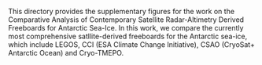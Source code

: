 This directory provides the supplementary figures for the work on the Comparative Analysis of Contemporary Satellite Radar-Altimetry Derived Freeboards for Antarctic Sea-Ice.
In this work, we compare the currently most comprehensive satllite-derived freeboards for the Antarctic sea-ice, which include LEGOS, CCI (ESA Climate Change Initiative), CSAO (CryoSat+ Antarctic Ocean) and Cryo-TMEPO.
